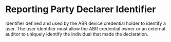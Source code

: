 # Reporting Party Declarer Identifier
Identifier defined and used by the ABR device credential holder to identify a user.  The user identifier must allow the ABR credential owner or an external auditor to uniquely identify the individual that made the declaration.